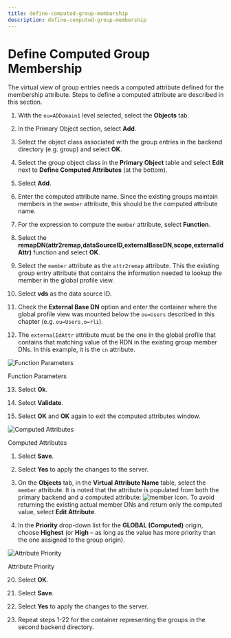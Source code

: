 ```yaml
---
title: define-computed-group-membership
description: define-computed-group-membership
---
```

         
# Define Computed Group Membership

The virtual view of group entries needs a computed attribute defined for the membership attribute. Steps to define a computed attribute are described in this section.

1. With the `ou=ADDomain1` level selected, select the **Objects** tab.

2. In the Primary Object section, select **Add**.

3. Select the object class associated with the group entries in the backend directory (e.g. group) and select **OK**.

4. Select the group object class in the **Primary Object** table and select **Edit** next to **Define Computed Attributes** (at the bottom).

5. Select **Add**.

6. Enter the computed attribute name. Since the existing groups maintain members in the `member` attribute, this should be the computed attribute name.

7. For the expression to compute the `member` attribute, select **Function**.

8. Select the **remapDN(attr2remap,dataSourceID,externalBaseDN,scope,externalIdAttr)** function and select **OK**.

9. Select the `member` attribute as the `attr2remap` attribute. This the existing group entry attribute that contains the information needed to lookup the member in the global profile view.

10. Select **vds** as the data source ID.

11. Check the **External Base DN** option and enter the container where the global profile view was mounted below the `ou=Users` described in this chapter (e.g. `ou=Users,o=rli`).

12. The `externalIdAttr` attribute must be the one in the global profile that contains that matching value of the RDN in the existing group member DNs. In this example, it is the `cn` attribute.

![Function Parameters](./media/image91.png)

Function Parameters

13. Select **Ok**.

14. Select **Validate**.

15. Select **OK** and **OK** again to exit the computed attributes window.

![Computed Attributes](./media/image93.png)

Computed Attributes

1.  Select **Save**.

2.  Select **Yes** to apply the changes to the server.

3.  On the **Objects** tab, in the **Virtual Attribute Name** table, select the `member` attribute. It is noted that the attribute is populated from both the primary backend and a computed attribute: ![member icon](./media/image95.png). To avoid returning the existing actual member DNs and return only the computed value, select **Edit Attribute**.

4.  In the **Priority** drop-down list for the **GLOBAL (Computed)** origin, choose **Highest** (or **High** – as long as the value has more priority than the one assigned to the group origin).

![Attribute Priority](./media/image97.png)

Attribute Priority

20. Select **OK**.

21. Select **Save**.

22. Select **Yes** to apply the changes to the server.

23. Repeat steps 1-22 for the container representing the groups in the second backend directory.
